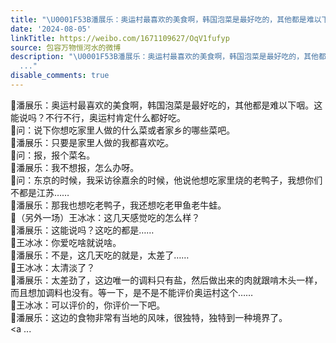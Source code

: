 ```yaml
---
title: "\U0001F53B潘展乐：奥运村最喜欢的美食啊，韩国泡菜是最好吃的，其他都是难以下咽。这能说吗？不行不行，奥运村肯定什么都好吃。\U0001F539问：说下你想吃家里人做的什么菜或..."
date: '2024-08-05'
linkTitle: https://weibo.com/1671109627/OqV1fufyp
source: 包容万物恒河水的微博
description: "\U0001F53B潘展乐：奥运村最喜欢的美食啊，韩国泡菜是最好吃的，其他都是难以下咽。这能说吗？不行不行，奥运村肯定什么都好吃。<br>\U0001F539问：说下你想吃家里人做的什么菜或者家乡的哪些菜吧。<br>\U0001F53B潘展乐：只要是家里人做的我都喜欢吃。<br>\U0001F539问：报，报个菜名。<br>\U0001F53B潘展乐：我不想报，怎么办呀。<br>\U0001F539问：东京的时候，我采访徐嘉余的时候，他说他想吃家里烧的老鸭子，我想你们不都是江苏……<br>\U0001F53B潘展乐：那我也想吃老鸭子，我还想吃老甲鱼老牛蛙。<br>\U0001F539（另外一场）王冰冰：这几天感觉吃的怎么样？<br>\U0001F53B潘展乐：这能说吗？这吃的都是……<br>\U0001F539王冰冰：你爱吃啥就说啥。<br>\U0001F53B潘展乐：不是，这几天吃的就是，太差了……<br>\U0001F539王冰冰：太清淡了？<br>\U0001F53B潘展乐：太差劲了，这边唯一的调料只有盐，然后做出来的肉就跟啃木头一样，而且想加调料也没有。等一下，是不是不能评价奥运村这个……<br>\U0001F539王冰冰：可以评价的，你评价一下吧。<br>\U0001F53B潘展乐：这边的食物非常有当地的风味，很独特，独特到一种境界了。<br><a
  ..."
disable_comments: true
---
```

🔻潘展乐：奥运村最喜欢的美食啊，韩国泡菜是最好吃的，其他都是难以下咽。这能说吗？不行不行，奥运村肯定什么都好吃。<br>🔹问：说下你想吃家里人做的什么菜或者家乡的哪些菜吧。<br>🔻潘展乐：只要是家里人做的我都喜欢吃。<br>🔹问：报，报个菜名。<br>🔻潘展乐：我不想报，怎么办呀。<br>🔹问：东京的时候，我采访徐嘉余的时候，他说他想吃家里烧的老鸭子，我想你们不都是江苏……<br>🔻潘展乐：那我也想吃老鸭子，我还想吃老甲鱼老牛蛙。<br>🔹（另外一场）王冰冰：这几天感觉吃的怎么样？<br>🔻潘展乐：这能说吗？这吃的都是……<br>🔹王冰冰：你爱吃啥就说啥。<br>🔻潘展乐：不是，这几天吃的就是，太差了……<br>🔹王冰冰：太清淡了？<br>🔻潘展乐：太差劲了，这边唯一的调料只有盐，然后做出来的肉就跟啃木头一样，而且想加调料也没有。等一下，是不是不能评价奥运村这个……<br>🔹王冰冰：可以评价的，你评价一下吧。<br>🔻潘展乐：这边的食物非常有当地的风味，很独特，独特到一种境界了。<br><a ...
